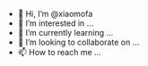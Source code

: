 - 👋 Hi, I’m @xiaomofa
- 👀 I’m interested in ...
- 🌱 I’m currently learning ...
- 💞️ I’m looking to collaborate on ...
- 📫 How to reach me ...

<!---
xiaomofa/xiaomofa is a ✨ special ✨ repository because its `README.md` (this file) appears on your GitHub profile.
You can click the Preview link to take a look at your changes.
--->

